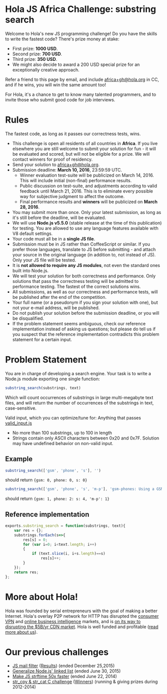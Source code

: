 # Hola JS Africa Challenge: substring search

Welcome to Hola's new JS programming challenge! Do you have the skills to write the fastest code? There's prize money at stake:

* First prize: **1000 USD**.
* Second prize: **700 USD**.
* Third prize: **350 USD**.
* We might also decide to award a 200 USD special prize for an exceptionally creative approach.

Refer a friend to this page by email, and include africa+gh@hola.org in CC, and if he wins, you will win the same amount too!

For Hola, it's a chance to get to know many talented programmers, and to invite those who submit good code for job interviews.

# Rules

The fastest code, as long as it passes our correctness tests, wins.

* This challenge is open all residents of all countries in **Africa**.
  If you live elsewhere you are still
  welcome to submit your solution for fun - it will be evaluated and scored,
  but will not be eligible for a prize.
  We will contact winners for proof of residency.
* Send your solution to africa+gh@hola.org.
* Submission deadline: **March 10, 2016**, 23:59:59 UTC.
  * Winner evaluation test-suite will be publicized on March 14, 2016.
    This will include initial (non-final) performance results.
  * Public discussion on test-suite, and adjustments according to valid feedback until March 21, 2016.
    This is to eliminate every possible way for subjective judgment to affect the outcome.
  * Final performance results and **winners** will be publicized on **March 28, 2016**.
* You may submit more than once. Only your latest submission, as long as it's still before the deadline, will be evaluated.
* We will use **Node.js v5.5.0** (stable release at the time of this publication) for testing.
  You are allowed to use any language features available with V8 default settings.
* Your code must all be in a **single JS file**.
* Submission must be in JS rather than CoffeeScript or similar.
  If you prefer those languages, translate to JS before submitting -
  and attach your source in the original language (in addition to, not instead of JS).
  Only your JS file will be tested.
* It is **not allowed to require any JS modules**, not even the standard ones built into Node.js.
* We will test your solution for both correctness and performance. Only solutions that pass the correctness
  testing will be admitted to performance testing. The fastest of the correct solutions wins.
* All submissions, as well as our correctness and performance tests, will be published after the end
  of the competition.
* Your full name (or a pseudonym if you sign your solution with one), but not your e-mail address,
  will be published.
* Do not publish your solution before the submission deadline, or you will be disqualified.
* If the problem statement seems ambiguous, check our reference implementation instead of asking
  us questions; but please do tell us if you suspect that the reference implementation
  contradicts this problem statement for a certain input.

# Problem Statement

You are in charge of developing a search engine. Your task is to write a Node.js module exporting one single function:
```javascript
substring_search(substrings, text)
```
Which will count occurrences of substrings in large multi-megabyte text files,
and will return the number of occurrences of the substrings in text, case-sensitive.

Valid input, which you can optimize/tune for:
Anything that passes
[valid_input.js](https://github.com/hola/challenge_substring_search/blob/master/valid_input.js)
* No more than 100 substrings, up to 100 in length
* Strings contain only ASCII characters between 0x20 and 0x7F.
Solution may have undefined behavior on non-valid input.

## Example
```javascript
substring_search(['gsm', 'phone', 's'], '')
```
should return `{gsm: 0, phone: 0, s: 0}`

```javascript
substring_search(['gsm', 'phone', 's', 'm-p'], 'gsm-phones: Using a GSM phone in USA may be problematic')
```
should return `{gsm: 1, phone: 2: s: 4, 'm-p': 1}`

## Reference implementation
```javascript
exports.substring_search = function(substrings, text){
    var res = {};
    substrings.forEach(s=>{
        res[s] = 0;
        for (var i=0; i<text.length; i++)
        {
            if (text.slice(i, i+s.length)==s)
                res[s]++;
        }
    });
    return res;
};
```

# More about Hola!

Hola was founded by serial entrepreneurs with the goal of making a better Internet.
Hola's overlay P2P network for HTTP has disrupted the [consumer VPN](http://hola.org)
and [online business intelligence](http://luminati.io) markets,
and is [on its way to disrupting the $5B/yr CDN market](http://holacdn.com).
Hola is well funded and profitable ([read more about us](http://hola.org/about)).

# Our previous challenges

* [JS mail filter](http://hola.org/challenge_mail_filter)
  ([Results](https://github.com/hola/challenge_mail_filter)) (ended December 25,2015)
* [Generalize Node.js' linked list](https://github.com/hola/challenge_linked_list) (ended June 30, 2015)
* [Make JS strftime 50x faster](https://github.com/hola/challenge_strftime) (ended June 22, 2014)
* [str_cpy & str_cat C challenge](http://hola.org/challenge_c) ([Winners](http://hola.org/winners)) (running & giving prizes during 2012-2014)

